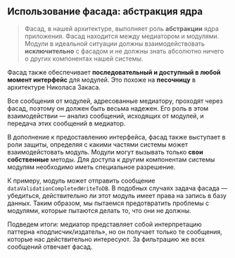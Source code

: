## Использование фасада: абстракция ядра

> Фасад, в нашей архитектуре, выполняет роль **абстракции** ядра приложения. Фасад
> находится между медиатором и модулями. Модули в идеальной ситуации должны
> взаимодействовать **исключительно** с фасадом и не должны знать абсолютно ничего
> о других компонентах нашей системы.

Фасад также обеспечивает **последовательный и доступный в любой момент интерфейс**
для модулей. Это похоже на **песочницу** в архитектуре Николаса Закаса.

Все сообщения от модулей, адресованные медиатору, проходят через фасад, поэтому
он должен быть весьма надежен. Его роль в этом взаимодействии — анализ
сообщений, исходящих от модулей, и передача этих сообщений в медиатор.

В дополнение к предоставлению интерфейса, фасад также выступает в роли защиты,
определяя с какими частями системы может взаимодейстовать модуль. Модули
могут вызывать только **свои собственные** методы. Для доступа к другим
компонентам системы модулям необходимо иметь специальное разрешение.

К примеру, модуль может отправить сообщение `dataValidationCompletedWriteToDB`.
В подобных случаях задача фасада — убедиться, действительно ли этот модуль
имеет права на запись в базу данных. Таким образом, мы пытаемся предотвратить
проблемы с модулями, которые пытаются делать то, что они не должны.

Подведем итоги: медиатор представляет собой интерпретацию паттерна «подписчик/издатель»,
но он получает только те сообщения, которые нас действительно интересуют. За
фильтрацию же всех сообщений отвечает фасад.